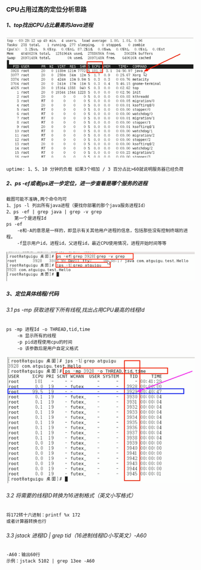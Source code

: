### CPU占用过高的定位分析思路
##### 1、top找出CPU占比最高的Java进程
![img.png](top.png)
```text
uptime: 1、5、10 分钟的负载 如果3个相加 / 3 百分占比>60就说明服务器已经负荷
```

##### 2、ps -ef或者jps进一步定位，进一步查看是哪个服务的进程
```text
截图可能不准确,两个命令均可
1、jps -l 列出所有java进程（要找你部署的那个java服务进程Id）
2、ps -ef | grep java | grep -v grep
   第一个是进程Id
ps -ef 
    -e和-A的意思是一样的，即显示有关其他用户进程的信息，包括那些没有控制终端的进程。
    -f显示用户id，进程id，父进程id，最近CPU使用情况，进程开始时间等等
```

![img.png](ps-ef.png)

##### 3、定位具体线程/代码
###### 3.1 ps -mp 获取进程下所有线程,找出占用CPU最高的线程Id
```text
ps -mp 进程Id -o THREAD,tid,time
    -m 显示所有的线程
    -p pid进程使用cpu的时间
    -o 该参数后是用户自定义格式
```
![img.png](ps-mp.png)

###### 3.2 将需要的线程ID转换为16进制格式（英文小写格式）
```text
将172转十六进制：printf %x 172 
或者计算器转换也行
```

###### 3.3 jstack 进程ID | grep tid（16进制线程ID小写英文）-A60
```text
-A60：输出60行
示例：jstack 5102 | grep 13ee -A60
```

